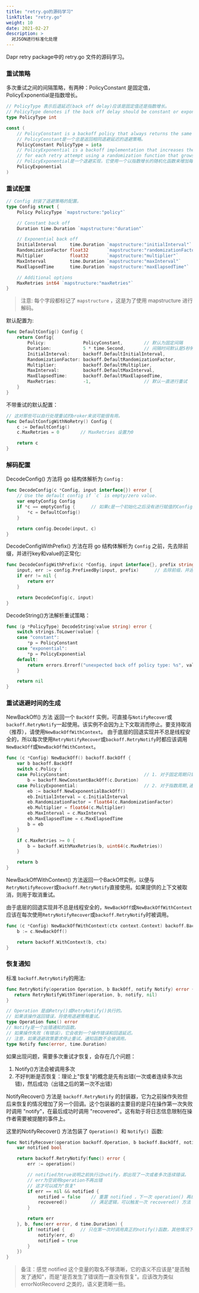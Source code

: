 ```yaml
---
title: "retry.go的源码学习"
linkTitle: "retry.go"
weight: 10
date: 2021-02-27
description: >
  对JSON进行标准化处理
---
```


Dapr retry package中的 retry.go 文件的源码学习。

### 重试策略

多次重试之间的间隔策略，有两种：PolicyConstant 是固定值，PolicyExponential是指数增长。

```go
// PolicyType 表示后退延迟(back off delay)应该是固定值还是指数增长。
// PolicyType denotes if the back off delay should be constant or exponential.
type PolicyType int

const (
	// PolicyConstant is a backoff policy that always returns the same backoff delay.
    // PolicyConstant是一个总是返回相同退避延迟的退避策略。
	PolicyConstant PolicyType = iota
	// PolicyExponential is a backoff implementation that increases the backoff period
	// for each retry attempt using a randomization function that grows exponentially.
    // PolicyExponential是一个退避实现，它使用一个以指数增长的随机化函数来增加每次重试的退避周期。
	PolicyExponential
)
```

### 重试配置

```go
// Config 封装了退避策略的配置。
type Config struct {
	Policy PolicyType `mapstructure:"policy"`

	// Constant back off
	Duration time.Duration `mapstructure:"duration"`

	// Exponential back off
	InitialInterval     time.Duration `mapstructure:"initialInterval"`
	RandomizationFactor float32       `mapstructure:"randomizationFactor"`
	Multiplier          float32       `mapstructure:"multiplier"`
	MaxInterval         time.Duration `mapstructure:"maxInterval"`
	MaxElapsedTime      time.Duration `mapstructure:"maxElapsedTime"`

	// Additional options
	MaxRetries int64 `mapstructure:"maxRetries"`
}
```

> 注意: 每个字段都标记了 `mapstructure` ，这是为了使用 mapstructure 进行解码。

默认配置为:

```go
func DefaultConfig() Config {
	return Config{
		Policy:              PolicyConstant,		// 默认为固定间隔
		Duration:            5 * time.Second,		// 间隔时间默认是5秒钟
		InitialInterval:     backoff.DefaultInitialInterval,
		RandomizationFactor: backoff.DefaultRandomizationFactor,
		Multiplier:          backoff.DefaultMultiplier,
		MaxInterval:         backoff.DefaultMaxInterval,
		MaxElapsedTime:      backoff.DefaultMaxElapsedTime,
		MaxRetries:          -1,					// 默认一直进行重试
	}
}
```

不带重试的默认配置：

```go
// 这对那些可以自行处理重试的broker来说可能很有用。
func DefaultConfigWithNoRetry() Config {
	c := DefaultConfig()
	c.MaxRetries = 0		// MaxRetries 设置为0

	return c
}
```

### 解码配置

DecodeConfig() 方法将 go 结构体解析为 `Config` : 

```go
func DecodeConfig(c *Config, input interface{}) error {
	// Use the default config if `c` is empty/zero value.
	var emptyConfig Config
	if *c == emptyConfig {		// 如果c是一个初始化之后没有进行赋值的Config结构体，则改用默认配置的Config
		*c = DefaultConfig()
	}

	return config.Decode(input, c)
}
```

DecodeConfigWithPrefix() 方法在将 go 结构体解析为 `Config` 之前，先去除前缀，并进行key和value的正常化: 

```go
func DecodeConfigWithPrefix(c *Config, input interface{}, prefix string) error {
	input, err := config.PrefixedBy(input, prefix)		// 去除前缀，并进行key和value的正常化
	if err != nil {
		return err
	}

	return DecodeConfig(c, input)
}
```

DecodeString()方法解析重试策略：

```go
func (p *PolicyType) DecodeString(value string) error {
	switch strings.ToLower(value) {
	case "constant":
		*p = PolicyConstant
	case "exponential":
		*p = PolicyExponential
	default:
		return errors.Errorf("unexpected back off policy type: %s", value)
	}

	return nil
}
```

### 重试退避时间的生成

NewBackOff() 方法 返回一个 `BackOff` 实例，可直接与`NotifyRecover`或`backoff.RetryNotify`一起使用。该实例不会因为上下文取消而停止。要支持取消（推荐），请使用`NewBackOffWithContext`。 由于底层的回退实现并不总是线程安全的，所以每次使用`RetryNotifyRecover`或`backoff.RetryNotify`时都应该调用`NewBackOff`或`NewBackOffWithContext`。

```go
func (c *Config) NewBackOff() backoff.BackOff {
	var b backoff.BackOff
	switch c.Policy {
	case PolicyConstant:							// 1. 对于固定周期只需要返回配置项中设定的时间间隔，默认5秒钟
		b = backoff.NewConstantBackOff(c.Duration) 
	case PolicyExponential:							// 2. 对于指数周期,通过 backoff 类库来实现，简单透传配置参数
		eb := backoff.NewExponentialBackOff()
		eb.InitialInterval = c.InitialInterval
		eb.RandomizationFactor = float64(c.RandomizationFactor)
		eb.Multiplier = float64(c.Multiplier)
		eb.MaxInterval = c.MaxInterval
		eb.MaxElapsedTime = c.MaxElapsedTime
		b = eb
	}

	if c.MaxRetries >= 0 {
		b = backoff.WithMaxRetries(b, uint64(c.MaxRetries))
	}

	return b
}
```

NewBackOffWithContext() 方法返回一个BackOff实例，以便与`RetryNotifyRecover`或`backoff.RetryNotify`直接使用。如果提供的上下文被取消，则用于取消重试。

由于底层的回退实现并不总是线程安全的，`NewBackOff`或`NewBackOffWithContext`应该在每次使用`RetryNotifyRecover`或`backoff.RetryNotify`时被调用。

```go
func (c *Config) NewBackOffWithContext(ctx context.Context) backoff.BackOff {
	b := c.NewBackOff()

	return backoff.WithContext(b, ctx)
}
```

### 恢复通知

标准  `backoff.RetryNotify`的用法:

```go
func RetryNotify(operation Operation, b BackOff, notify Notify) error {
   return RetryNotifyWithTimer(operation, b, notify, nil)
}

// Operation 是由Retry()或RetryNotify()执行的。
// 如果该操作返回错误，将使用退避策略重试。
type Operation func() error
// Notify是一个出错通知的函数。
// 如果操作失败（有错误），它会收到一个操作错误和回退延迟。
// 注意，如果退避政策要求停止重试。通知函数不会被调用。
type Notify func(error, time.Duration)
```

如果出现问题，需要多次重试才恢复，会存在几个问题：

1. Notify()方法会被调用多次
2. 不好判断是否恢复：理论上"恢复"的概念是先有出错(一次或者连续多次出错)，然后成功（出错之后的第一次不出错）

NotifyRecover() 方法是 `backoff.RetryNotify` 的封装器，它为之前操作失败但后来恢复的情况增加了另一个回调。这个包装器的主要目的是只在操作第一次失败时调用 "notify"，在最后成功时调用 "recovered"。这有助于将日志信息限制在操作者需要被提醒的事件上。

这里的NotifyRecover() 方法包装了 `Operation() `和 `Notify() `函数: 

```go
func NotifyRecover(operation backoff.Operation, b backoff.BackOff, notify backoff.Notify, recovered func()) error {
	var notified bool

	return backoff.RetryNotify(func() error {
		err := operation()

        // notified为true说明之前执行过notify，即出现了一次或者多次连续错误。
        // err为空说明operation不再出错
        // 这才可以成为"恢复"
		if err == nil && notified {	
            notified = false	// 重置 notified ，下一次 operation() 再成功也不会再出发recovered()
            recovered()			// 满足逻辑，可以触发一次 recovered() 方法
		}

		return err
	}, b, func(err error, d time.Duration) {
        if !notified {		// 只在第一次时调用真正的notify()函数，其他情况下忽略
			notify(err, d)
			notified = true
		}
	})
}
```

>  备注：感觉 notified 这个变量的取名不够清晰，它的语义不应该是"是否触发了通知"，而是"是否发生了错误而一直没有恢复"。应该改为类似 errorNotRecoverd 之类的，语义更清晰一些。



